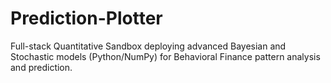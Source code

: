 # Prediction-Plotter
Full-stack Quantitative Sandbox deploying advanced Bayesian and Stochastic models (Python/NumPy) for Behavioral Finance pattern analysis and prediction.
